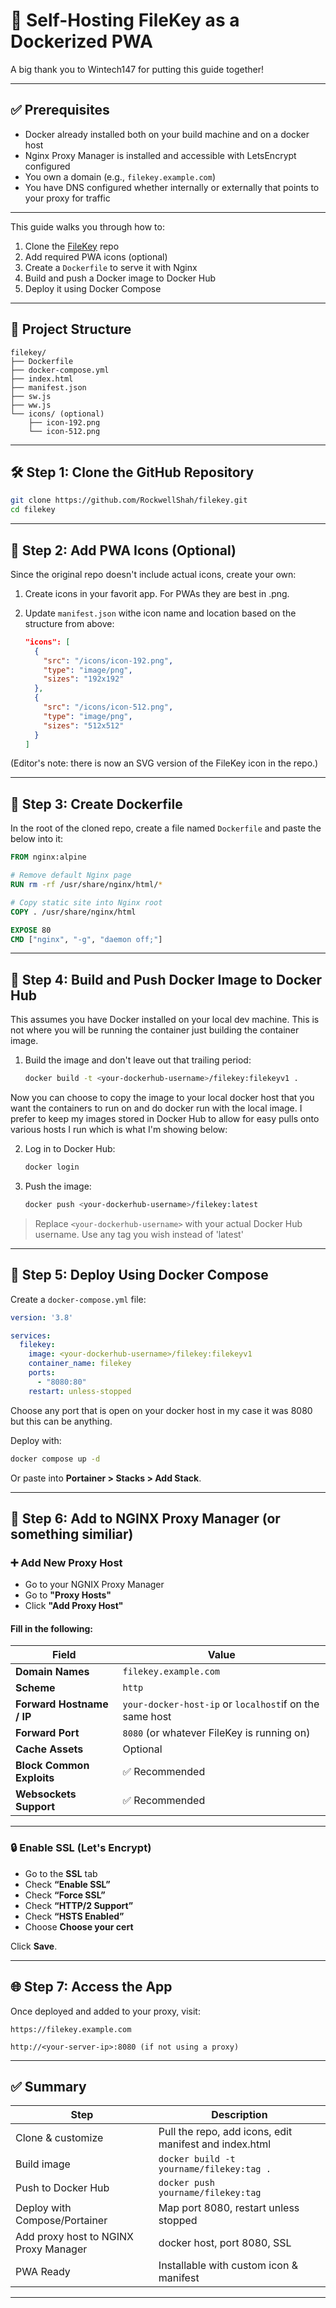 # 🐳 Self-Hosting FileKey as a Dockerized PWA
A big thank you to Wintech147 for putting this guide together!

---

## ✅ Prerequisites

- Docker already installed both on your build machine and on a docker host
- Nginx Proxy Manager is installed and accessible with LetsEncrypt configured
- You own a domain (e.g., `filekey.example.com`)
- You have DNS configured whether internally or externally that points to your proxy for traffic

---

This guide walks you through how to:

1. Clone the [FileKey](https://github.com/RockwellShah/filekey) repo
2. Add required PWA icons (optional)
3. Create a `Dockerfile` to serve it with Nginx
4. Build and push a Docker image to Docker Hub
5. Deploy it using Docker Compose

---

## 📁 Project Structure

```
filekey/
├── Dockerfile
├── docker-compose.yml
├── index.html
├── manifest.json
├── sw.js
├── ww.js
└── icons/ (optional)
    ├── icon-192.png
    └── icon-512.png
```

---

## 🛠️ Step 1: Clone the GitHub Repository

```bash
git clone https://github.com/RockwellShah/filekey.git
cd filekey
```

---

## 🎨 Step 2: Add PWA Icons (Optional)

Since the original repo doesn't include actual icons, create your own:

1. Create icons in your favorit app. For PWAs they are best in .png.

2. Update `manifest.json` withe icon name and location based on the structure from above:

   ```json
   "icons": [
     {
       "src": "/icons/icon-192.png",
       "type": "image/png",
       "sizes": "192x192"
     },
     {
       "src": "/icons/icon-512.png",
       "type": "image/png",
       "sizes": "512x512"
     }
   ]
   ```
(Editor's note: there is now an SVG version of the FileKey icon in the repo.)

---

## 🐳 Step 3: Create Dockerfile

In the root of the cloned repo, create a file named `Dockerfile` and paste the below into it:

```dockerfile
FROM nginx:alpine

# Remove default Nginx page
RUN rm -rf /usr/share/nginx/html/*

# Copy static site into Nginx root
COPY . /usr/share/nginx/html

EXPOSE 80
CMD ["nginx", "-g", "daemon off;"]
```

---

## 🔨 Step 4: Build and Push Docker Image to Docker Hub

This assumes you have Docker installed on your local dev machine. This is not where you will be running the container just building the container image.

1. Build the image and don't leave out that trailing period: 
   ```bash
   docker build -t <your-dockerhub-username>/filekey:filekeyv1 .
   ```

Now you can choose to copy the image to your local docker host that you want the containers to run on and do docker run with the local image. I prefer to keep my images stored in Docker Hub to allow for easy pulls onto various hosts I run which is what I'm showing below:

2. Log in to Docker Hub:
   ```bash
   docker login
   ```

3. Push the image:
   ```bash
   docker push <your-dockerhub-username>/filekey:latest
   ```

> Replace `<your-dockerhub-username>` with your actual Docker Hub username. Use any tag you wish instead of 'latest'

---

## 🚀 Step 5: Deploy Using Docker Compose

Create a `docker-compose.yml` file:

```yaml
version: '3.8'

services:
  filekey:
    image: <your-dockerhub-username>/filekey:filekeyv1
    container_name: filekey
    ports:
      - "8080:80"
    restart: unless-stopped
```

Choose any port that is open on your docker host in my case it was 8080 but this can be anything.

Deploy with:

```bash
docker compose up -d
```

Or paste into **Portainer > Stacks > Add Stack**.

---

## 🔐 Step 6: Add to NGINX Proxy Manager (or something similiar)

### ➕ Add New Proxy Host

- Go to your NGNIX Proxy Manager
- Go to **"Proxy Hosts"**
- Click **"Add Proxy Host"**

#### Fill in the following:

| Field              | Value                               |
|-------------------|-------------------------------------|
| **Domain Names**  | `filekey.example.com`               |
| **Scheme**        | `http`                              |
| **Forward Hostname / IP** | `your-docker-host-ip` or `localhost`if on the same host |
| **Forward Port**  | `8080` (or whatever FileKey is running on) |
| **Cache Assets**  | Optional          |
| **Block Common Exploits** | ✅ Recommended               |
| **Websockets Support** | ✅ Recommended                   |

---

### 🔒 Enable SSL (Let's Encrypt)

- Go to the **SSL** tab
- Check **“Enable SSL”**
- Check **“Force SSL”**
- Check **“HTTP/2 Support”**
- Check **“HSTS Enabled”**
- Choose **Choose your cert**

Click **Save**.

---

## 🌐 Step 7: Access the App

Once deployed and added to your proxy, visit:

```
https://filekey.example.com

http://<your-server-ip>:8080 (if not using a proxy)
```

---

## ✅ Summary

| Step                        | Description                               |
|-----------------------------|-------------------------------------------|
| Clone & customize           | Pull the repo, add icons, edit manifest and index.html   |
| Build image                 | `docker build -t yourname/filekey:tag .` |
| Push to Docker Hub          | `docker push yourname/filekey:tag`       |
| Deploy with Compose/Portainer | Map port 8080, restart unless stopped   |
| Add proxy host to NGINX Proxy Manager | docker host, port 8080, SSL   |
| PWA Ready                   | Installable with custom icon & manifest  |

---
